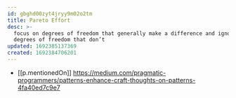```yaml
---
id: gbghd00zyt4jryy9m02o2tm
title: Pareto Effort
desc: >-
  focus on degrees of freedom that generally make a difference and ignoring the
  degrees of freedom that don’t
updated: 1692385137369
created: 1692384706201
---
```


- [[p.mentionedOn]] https://medium.com/pragmatic-programmers/patterns-enhance-craft-thoughts-on-patterns-4fa40ed7c9e7
